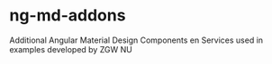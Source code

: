 # ng-md-addons
Additional Angular Material Design Components en Services used in examples developed by ZGW NU
